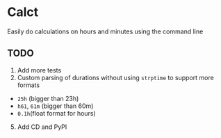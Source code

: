 # Calct
Easily do calculations on hours and minutes using the command line

## TODO
1. Add more tests
2. Custom parsing of durations without using `strptime` to support more formats
 - `25h` (bigger than 23h)
 - `h61`, `61m` (bigger than 60m)
 - `0.1h`(float format for hours)
5. Add CD and PyPI
